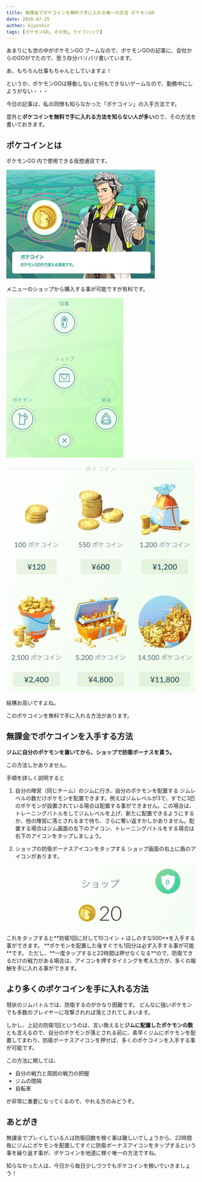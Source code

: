 ```yaml
---
title: 無課金でポケコインを無料で手に入れる唯一の方法 ポケモンGO
date: 2016-07-25
author: kiyoshin
tags: [ポケモンGO, その他, ライフハック]
---
```


あまりにも世の中がポケモンGO ブームなので、ポケモンGOの記事に、会社からのGOがでたので、思う存分バリバリ書いています。

あ、もちろん仕事もちゃんとしていますよ！

というか、ポケモンGOは移動しないと何もできないゲームなので、勤務中にしようがない・・・

今日の記事は、私の同僚も知らなかった「ポケコイン」の入手方法です。

意外と**ポケコインを無料で手に入れる方法を知らない人が多い**ので、その方法を書いておきます。

## ポケコインとは
ポケモンGO 内で使用できる仮想通貨です。

<img src="images/pokemongo-pokecoin-getfree-1.png">

メニューのショップから購入する事が可能ですが有料です。

<img src="images/pokemongo-pokecoin-getfree-2.jpg" alt="pokemongo-menu">

<img src="images/pokemongo-pokecoin-getfree-3.jpg" alt="pokecoin01">

結構お高いですよね。

このポケコインを無料で手に入れる方法があります。

## 無課金でポケコインを入手する方法

**ジムに自分のポケモンを置いてから、ショップで防衛ボーナスを貰う。**

この方法しかありません。

手順を詳しく説明すると

1. 自分の陣営（同じチーム）のジムに行き、自分のポケモンを配置する
ジムレベルの数だけポケモンを配置できます。例えばジムレベルが3で、すでに3匹のポケモンが設置されている場合は配置する事ができません。この場合は、トレーニングバトルをしてジムレベルを上げ、新たに配置できるようにするか、他の陣営に落とされるまで待ち、さらに奪い返すかしかありません。配置する場合はジム画面の左下のアイコン、トレーニングバトルをする場合は右下のアイコンをタップしましょう。

2. ショップの防衛ボーナスアイコンをタップする
ショップ画面の右上に盾のアイコンがあります。
<img src="images/pokemongo-pokecoin-getfree-4.jpg" alt="pokecoin02">
これをタップすると**防衛1回に対して10コイン + ほしのすな500**を入手する事ができます。
**ポケモンを配置した後すぐでも1回分は必ず入手する事が可能**です。
ただし、**一度タップすると22時間は押せなくなる**ので、防衛できるだけの戦力がある場合は、アイコンを押すタイミングを考えた方が、多くの報酬を手に入れる事ができます。

## より多くのポケコインを手に入れる方法
現状のジムバトルでは、防衛するのがかなり困難です。
どんなに強いポケモンでも多数のプレイヤーに攻撃されれば落とされてしまいます。

しかし、上記の防衛1回というのは、言い換えると**ジムに配置したポケモンの数**とも言えるので、自分のポケモンが落とされる前に、素早くジムにポケモンを配置してまわり、防衛ボーナスアイコンを押せば、多くのポケコインを入手する事が可能です。

この方法に関しては、

* 自分の戦力と周囲の戦力の把握
* ジムの間隔
* 自転車

が非常に重要になってくるので、やれる方のみどうぞ。

## あとがき
無課金でプレイしている人は防衛回数を稼ぐ事は難しいでしょうから、22時間毎にジムにポケモンを配置してすぐに防衛ボーナスアイコンをタップするという事を繰り返す事が、ポケコインを地道に稼ぐ唯一の方法ですね。

知らなかった人は、今日から毎日少しづつでもポケコインを稼いでいきましょう！